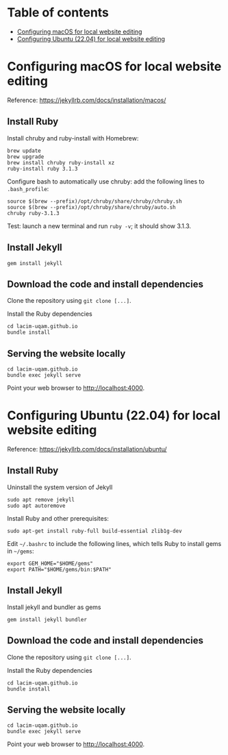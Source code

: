 # Table of contents

 * [Configuring macOS for local website editing](#configuring-macos-for-local-website-editing)
 * [Configuring Ubuntu (22.04) for local website editing](#configuring-ubuntu-2204-for-local-website-editing)


# Configuring macOS for local website editing

Reference: https://jekyllrb.com/docs/installation/macos/

## Install Ruby

Install chruby and ruby-install with Homebrew:

    brew update
    brew upgrade
    brew install chruby ruby-install xz
    ruby-install ruby 3.1.3

Configure bash to automatically use chruby: add the following lines to
`.bash_profile`:

    source $(brew --prefix)/opt/chruby/share/chruby/chruby.sh
    source $(brew --prefix)/opt/chruby/share/chruby/auto.sh
    chruby ruby-3.1.3

Test: launch a new terminal and run `ruby -v`; it should show 3.1.3.

## Install Jekyll

    gem install jekyll

## Download the code and install dependencies

Clone the repository using `git clone [...]`.

Install the Ruby dependencies

    cd lacim-uqam.github.io
    bundle install

## Serving the website locally

    cd lacim-uqam.github.io
    bundle exec jekyll serve

Point your web browser to [http://localhost:4000](http://localhost:4000).


# Configuring Ubuntu (22.04) for local website editing

Reference: https://jekyllrb.com/docs/installation/ubuntu/

## Install Ruby

Uninstall the system version of Jekyll

    sudo apt remove jekyll
    sudo apt autoremove

Install Ruby and other prerequisites:

    sudo apt-get install ruby-full build-essential zlib1g-dev

Edit `~/.bashrc` to include the following lines,
which tells Ruby to install gems in `~/gems`:

    export GEM_HOME="$HOME/gems"
    export PATH="$HOME/gems/bin:$PATH"

## Install Jekyll

Install jekyll and bundler as gems

    gem install jekyll bundler

## Download the code and install dependencies

Clone the repository using `git clone [...]`.

Install the Ruby dependencies

    cd lacim-uqam.github.io
    bundle install

## Serving the website locally

    cd lacim-uqam.github.io
    bundle exec jekyll serve

Point your web browser to [http://localhost:4000](http://localhost:4000).
